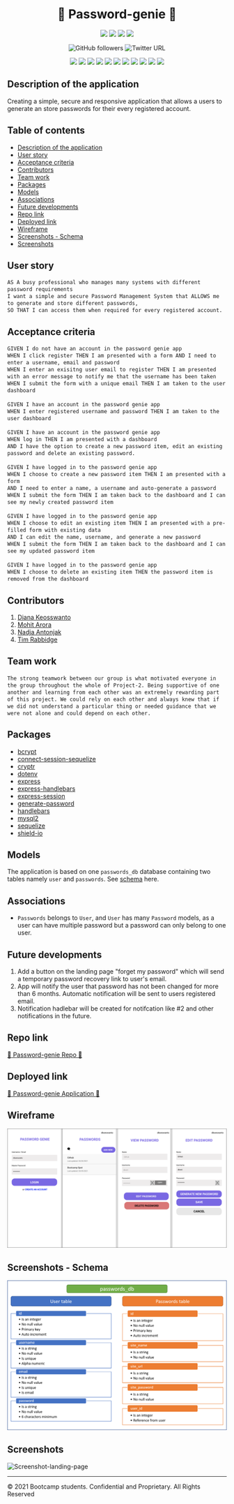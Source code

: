 <h1 align="center">👋 Password-genie 👋</h1>

<p align="center">
    <img src="https://img.shields.io/github/repo-size/marora7926/password-genie" />
    <img src="https://img.shields.io/github/languages/count/marora7926/password-genie" />
    <img src="https://img.shields.io/github/issues/marora7926/password-genie" />
    <img src="https://img.shields.io/github/last-commit/marora7926/password-genie" />
</p>

<p align="center">
    <img alt="GitHub followers" src="https://img.shields.io/github/followers/marora7926?style=social">
    <img alt="Twitter URL" src="https://img.shields.io/twitter/url?style=social&url=https%3A%2F%2Ftwitter.com%2Fmarora_ind">
</p>
  
<p align="center">
    <img src="https://img.shields.io/badge/html-blueviolet" />
    <img src="https://img.shields.io/badge/css-blue" />
    <img src="https://img.shields.io/badge/Javascript-yellow" />
    <img src="https://img.shields.io/badge/express-orange" />
    <img src="https://img.shields.io/badge/Sequelize-9cf"  />
    <img src="https://img.shields.io/badge/mySQL-yellowgreen"  />
    <img src="https://img.shields.io/badge/dotenv-green" />
    <img src="https://img.shields.io/badge/bcrypt-critical" />
    <img src="https://img.shields.io/badge/cryptr-ff69b4" />
    <img src="https://img.shields.io/badge/handlerbars-orange" />
    <img src="https://img.shields.io/badge/shield.io-brightgreen" />   
</p>

## Description of the application
Creating a simple, secure and responsive application that allows a users to generate an store passwords for their every registered account.

<h2>Table of contents</h2>

- [Description of the application](#description-of-the-application)
- [User story](#user-story)
- [Acceptance criteria](#acceptance-criteria)
- [Contributors](#contributors)
- [Team work](#team-work)
- [Packages](#packages)
- [Models](#models)
- [Associations](#associations)
- [Future developments](#future-developments)
- [Repo link](#repo-link)
- [Deployed link](#deployed-link)
- [Wireframe](#wireframe)
- [Screenshots - Schema](#screenshots---schema)
- [Screenshots](#screenshots)

## User story
``` 
AS A busy professional who manages many systems with different password requirements
I want a simple and secure Password Management System that ALLOWS me to generate and store different passwords,
SO THAT I can access them when required for every registered account.
``` 

## Acceptance criteria
``` 
GIVEN I do not have an account in the password genie app
WHEN I click register THEN I am presented with a form AND I need to enter a username, email and password
WHEN I enter an exisitng user email to register THEN I am presented with an error message to notify me that the username has been taken
WHEN I submit the form with a unique email THEN I am taken to the user dashboard
 
GIVEN I have an account in the password genie app 
WHEN I enter registered username and password THEN I am taken to the user dashboard

GIVEN I have an account in the password genie app
WHEN log in THEN I am presented with a dashboard
AND I have the option to create a new password item, edit an existing password and delete an existing password.

GIVEN I have logged in to the password genie app
WHEN I choose to create a new password item THEN I am presented with a form
AND I need to enter a name, a username and auto-generate a password
WHEN I submit the form THEN I am taken back to the dashboard and I can see my newly created password item

GIVEN I have logged in to the password genie app
WHEN I choose to edit an existing item THEN I am presented with a pre-filled form with existing data
AND I can edit the name, username, and generate a new password
WHEN I submit the form THEN I am taken back to the dashboard and I can see my updated password item

GIVEN I have logged in to the password genie app
WHEN I choose to delete an existing item THEN the password item is removed from the dashboard
```
## Contributors
1. [Diana Keosswanto](https://github.com/dianakoeswanto)
2. [Mohit Arora](https://github.com/marora7926)
3. [Nadja Antonjak](https://github.com/nadjaantonjak)
4. [Tim Rabbidge](https://github.com/TBR2000)
   
## Team work
```
The strong teamwork between our group is what motivated everyone in the group throughout the whole of Project-2. Being supportive of one another and learning from each other was an extremely rewarding part of this project. We could rely on each other and always knew that if we did not understand a particular thing or needed guidance that we were not alone and could depend on each other.
```

## Packages
  * [bcrypt](https://www.npmjs.com/package/bcrypt)
  * [connect-session-sequelize](https://www.npmjs.com/package/connect-session-sequelize)
  * [cryptr](https://github.com/MauriceButler/cryptr)
  * [dotenv](https://www.npmjs.com/package/dotenv)
  * [express](https://www.npmjs.com/package/express)
  * [express-handlebars](https://www.npmjs.com/package/express-handlebars)
  * [express-session](https://www.npmjs.com/package/express-session)
  * [generate-password](https://github.com/brendanashworth/generate-password)
  * [handlebars](https://www.npmjs.com/package/handlebars)
  * [mysql2](https://www.npmjs.com/package/mysql2)
  * [sequelize](https://www.npmjs.com/package/sequelize)
  * [shield-io](https://shields.io/)

## Models
The application is based on one `passwords_db` database containing two tables namely `user` and `passwords`. See [schema](#screenshots---schema) here.

## Associations
* `Passwords` belongs to `User`, and `User` has many `Password` models, as a user can have multiple password but a password can only belong to one user.

## Future developments
1. Add a button on the landing page "forget my password" which will send a temporary password recovery link to user's email.
2. App will notify the user that password has not been changed for more than 6 months. Automatic notification will be sent to users registered email.
3. Notification hadlebar will be created for notifcation like #2 and other notifications in the future. 

## Repo link
[👋 Password-genie Repo 👋](https://github.com/marora7926/password-genie)

## Deployed link
[🎥 Password-genie Application 🎥](https://github.com/marora7926/password-genie)

## Wireframe
![Screenshot-password-genie](./public/images/wireframe.png)

## Screenshots - Schema
![Screenshot-models-schema](./public/images/models_schema.png)

## Screenshots
![Screenshot-landing-page](./public/images/xyz.png)

- - -
© 2021 Bootcamp students. Confidential and Proprietary. All Rights Reserved